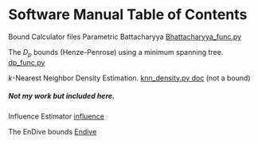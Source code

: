 # Software Manual  Table of Contents

Bound Calculator files
Parametric Battacharyya [Bhattacharyya_func.py](https://github.com/rj-may/MS_Research/edit/master/Docs/Bhattacharyya_func.md)

The $D_p$ bounds (Henze-Penrose) using a minimum spanning tree. [dp_func.py](https://github.com/rj-may/MS_Research/blob/master/Docs/dp_func.md)


$k$-Nearest Neighbor Density Estimation. [knn_density.py doc](https://github.com/rj-may/BER_Bounds_Eval/blob/master/Docs/knn_density.md) (not a bound)


##### Not my work but included here. 

Influence Estimator [influence](https://github.com/rj-may/BER_Bounds_Eval/blob/master/Docs/Influence.md)

The EnDive bounds [Endive](https://github.com/rj-may/BER_Bounds_Eval/blob/master/Docs/EnDive.md)

